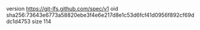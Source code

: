 version https://git-lfs.github.com/spec/v1
oid sha256:73643e6773a58820ebe3f4e6e217d8e1c53d6fcf41d0956f892cf69ddc1d4753
size 114
